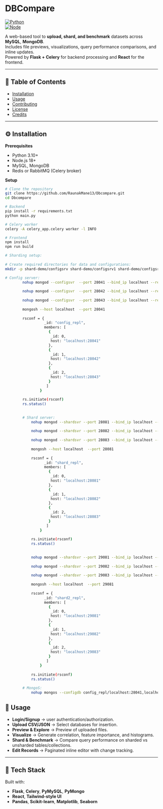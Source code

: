 # DBCompare  
[![Python](https://img.shields.io/badge/python-3.10+-blue.svg)](https://www.python.org/)  
[![Node](https://img.shields.io/badge/node.js-18+-green.svg)](https://nodejs.org/)  

A web-based tool to **upload, shard, and benchmark** datasets across **MySQL**, **MongoDB**.  
Includes file previews, visualizations, query performance comparisons, and inline updates.  
Powered by **Flask + Celery** for backend processing and **React** for the frontend.  

---

## 📑 Table of Contents  
- [Installation](#installation)  
- [Usage](#usage)  
- [Contributing](#contributing)  
- [License](#license)  
- [Credits](#credits)  

---

## ⚙️ Installation  

**Prerequisites**  
- Python 3.10+  
- Node.js 18+  
- MySQL, MongoDB  
- Redis or RabbitMQ (Celery broker)  

**Setup**  
```bash
# Clone the repository
git clone https://github.com/RaunakMane13/Dbcompare.git
cd Dbcompare

# Backend
pip install -r requirements.txt
python main.py

# Celery worker
celery -A celery_app.celery worker -l INFO

# Frontend
npm install
npm run build

# Sharding setup:
	
# Create required directories for data and configurations:
mkdir -p shard-demo/configsrv shard-demo/configsrv1 shard-demo/configsrv2 shard-demo/shardrep1 shard-demo/shardrep2 shard-demo/shardrep3 shard-demo/shard2rep1 shard-demo/shard2rep2 shard demo/shard2rep3 

# Config server:
		nohup mongod --configsvr  --port 28041 --bind_ip localhost --replSet config_repl --dbpath /home/neeraj/shard-demo/configsrv &
		
		nohup mongod --configsvr  --port 28042 --bind_ip localhost --replSet config_repl --dbpath /home/neeraj/shard-demo/configsrv1 &
		 
		nohup mongod --configsvr  --port 28043 --bind_ip localhost --replSet config_repl --dbpath /home/neeraj/shard-demo/configsrv2 &
		
		mongosh --host localhost  --port 28041
		
		rsconf = {
				  _id: "config_repl",
				  members: [
					{
					 _id: 0,
					 host: "localhost:28041"
					},
					{
					 _id: 1,
					 host: "localhost:28042"
					},
					{
					 _id: 2,
					 host: "localhost:28043"
					}
				   ]
				}
		
		rs.initiate(rsconf)
		rs.status()
					
			
		# Shard server:
			nohup mongod --shardsvr --port 28081 --bind_ip localhost --replSet shard_repl --dbpath /home/neeraj/shard-demo/shardrep1 &
		
			nohup mongod --shardsvr --port 28082 --bind_ip localhost --replSet shard_repl --dbpath /home/neeraj/shard-demo/shardrep2 &
			
			nohup mongod --shardsvr --port 28083 --bind_ip localhost --replSet shard_repl --dbpath /home/neeraj/shard-demo/shardrep3 &
			
			mongosh --host localhost  --port 28081
			
			rsconf = {
				  _id: "shard_repl",
				  members: [
					{
					 _id: 0,
					 host: "localhost:28081"
					},
					{
					 _id: 1,
					 host: "localhost:28082"
					},
					{
					 _id: 2,
					 host: "localhost:28083"
					}
				   ]
				}
		
			rs.initiate(rsconf)
			rs.status()
			
			
			nohup mongod --shardsvr --port 29081 --bind_ip localhost --replSet shard2_repl --dbpath /home/neeraj/shard-demo/shard2rep1 &
		
			nohup mongod --shardsvr --port 29082 --bind_ip localhost --replSet shard2_repl --dbpath /home/neeraj/shard-demo/shard2rep2 &
			
			nohup mongod --shardsvr --port 29083 --bind_ip localhost --replSet shard2_repl --dbpath /home/neeraj/shard-demo/shard2rep3 &
			
			mongosh --host localhost  --port 29081
			
			rsconf = {
				  _id: "shard2_repl",
				  members: [
					{
					 _id: 0,
					 host: "localhost:29081"
					},
					{
					 _id: 1,
					 host: "localhost:29082"
					},
					{
					 _id: 2,
					 host: "localhost:29083"
					}
				   ]
				}
		
			rs.initiate(rsconf)
			rs.status()
			
		# MongoS:
			nohup mongos --configdb config_repl/localhost:28041,localhost:28042,localhost:28043 --bind_ip localhost &
```

## 🚀 Usage  

- **Login/Signup** → user authentication/authorization.  
- **Upload CSV/JSON** → Select databases for insertion.  
- **Preview & Explore** → Preview of uploaded files.  
- **Visualize** → Generate correlation, feature importance, and histograms.  
- **Shard & Benchmark** → Compare query performance on sharded vs unsharded tables/collections.  
- **Edit Records** → Paginated inline editor with change tracking.  

---

## 🙏 Tech Stack 

Built with:  
- **Flask**, **Celery**, **PyMySQL**, **PyMongo**
- **React**, **Tailwind-style UI**  
- **Pandas**, **Scikit-learn**, **Matplotlib**, **Seaborn**  
